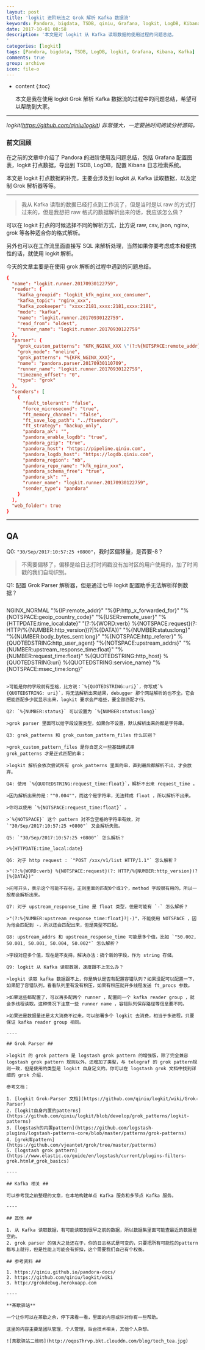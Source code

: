 ```yaml
---
layout: post
title: 'logkit 进阶玩法之 Grok 解析 Kafka 数据流'
keywords: Pandora, bigdata, TSDB, qiniu, Grafana, logkit, LogDB, Kibana, Kafka
date: 2017-10-01 08:58
description: '本文是对 logkit 从 Kafka 读取数据的使用过程的问题总结。
'
categories: [logkit]
tags: [Pandora, bigdata, TSDB, LogDB, logkit, Grafana, Kibana, Kafka]
comments: true
group: archive
icon: file-o
---
```


* content
{:toc}

    本文是我在使用 logkit Grok 解析 Kafka 数据流的过程中的问题总结，希望可以帮助到大家。

----

*logkit(https://github.com/qiniu/logkit) 非常强大，一定要抽时间阅读分析源码。*

<!--more-->

### 前文回顾 ###

在之前的文章中介绍了 Pandora 的进阶使用及问题总结，包括 Grafana 配置图表，logkit 打点数据，导出到 TSDB, LogDB，配置 Kibana 日志检索系统。

本文是 logkit 打点数据的补充，主要会涉及到 logkit 从 Kafka 读取数据，以及定制 Grok 解析器等等。

----

>我从 Kafka 读取的数据已经打点到工作流了，但是当时是以 raw 的方式打过来的，但是我想把 raw 格式的数据解析出来的话，我应该怎么做？

可以在 logkit 打点的时候选择不同的解析方式，比方说 raw, csv, json, nginx, grok 等各种适合你的格式解析。

另外也可以在工作流里面直接写 SQL 来解析处理，当然如果你要考虑成本和便携性的话，就使用 logkit 解析。

今天的文章主要是在使用 grok 解析的过程中遇到的问题总结。

```conf
{
  "name": "logkit.runner.20170930122759",
  "reader": {
    "kafka_groupid": "logkit_kfk_nginx_xxx_consumer",
    "kafka_topic": "nginx_xxx",
    "kafka_zookeeper": "xxxx:2181,xxxx:2181,xxxx:2181",
    "mode": "kafka",
    "name": "logkit.runner.20170930122759",
    "read_from": "oldest",
    "runner_name": "logkit.runner.20170930122759"
  },
  "parser": {
    "grok_custom_patterns": "KFK_NGINX_XXX \"(?:%{NOTSPACE:remote_addr}?|%{DATA})\" \"(?:%{NOTSPACE:http_x_forwarded_for}?|%{DATA})\" \"(?:%{NOTSPACE:geoip_country_code}?|%{DATA})\" \"(?:%{USER:remote_user}?|%{DATA})\" \"(?:%{HTTPDATE:time_local:date}?|%{DATA})\" \"(?:%{WORD:verb} %{NOTSPACE:request}(?: HTTP/%{NUMBER:http_version})?|%{DATA})\" \"(?:%{NUMBER:status:long}?|%{DATA})\" \"(?:%{NUMBER:body_bytes_sent:long}?|%{DATA})\" \"(?:%{NOTSPACE:http_referer}?|%{DATA})\" (?:%{QUOTEDSTRING:http_user_agent}?|%{DATA}) \"(?:%{NOTSPACE:upstream_addrs}?|%{DATA})\" \"(?:%{NUMBER:upstream_response_time:float}?|-)\" \"(?:%{NUMBER:request_time:float}?|-})\" (?:%{QUOTEDSTRING:http_host}?|%{DATA}) (?:%{QUOTEDSTRING:uri}?|%{DATA}) (?:%{QUOTEDSTRING:service_name}?|%{DATA}) \"(?:%{NOTSPACE:msec_time:long}?|%{DATA})\"",
    "grok_mode": "oneline",
    "grok_patterns": "%{KFK_NGINX_XXX}",
    "name": "pandora.parser.20170930110709",
    "runner_name": "logkit.runner.20170930122759",
    "timezone_offset": "0",
    "type": "grok"
  },
  "senders": [
    {
      "fault_tolerant": "false",
      "force_microsecond": "true",
      "ft_memory_channel": "false",
      "ft_save_log_path": "../ftsendor/",
      "ft_strategy": "backup_only",
      "pandora_ak": "",
      "pandora_enable_logdb": "true",
      "pandora_gzip": "true",
      "pandora_host": "https://pipeline.qiniu.com",
      "pandora_logdb_host": "https://logdb.qiniu.com",
      "pandora_region": "nb",
      "pandora_repo_name": "kfk_nginx_xxx",
      "pandora_schema_free": "true",
      "pandora_sk": "",
      "runner_name": "logkit.runner.20170930122759",
      "sender_type": "pandora"
    }
  ],
  "web_folder": true
}
```

----

## QA ##

Q0: `"30/Sep/2017:10:57:25 +0800"`，我时区偏移量，是否要-8？

>不需要偏移了，偏移是给日志打时间戳没有加时区的用户使用的，加了时间戳的我们自动识别。

Q1: 配置 Grok Parser 解析器，但是通过七牛 logkit 配置助手无法解析样例数据？

>```
NGINX_NORMAL "%{IP:remote_addr}" "%{IP:http_x_forwarded_for}" "%{NOTSPACE:geoip_country_code}" "%{USER:remote_user}" "%{HTTPDATE:time_local:date}" "(?:%{WORD:verb} %{NOTSPACE:request}(?: HTTP/%{NUMBER:http_version})?|%{DATA})" "%{NUMBER:status:long}" "%{NUMBER:body_bytes_sent:long}" "%{NOTSPACE:http_referer}" %{QUOTEDSTRING:http_user_agent} "%{NOTSPACE:upstream_addrs}" "%{NUMBER:upstream_response_time:float}" "%{NUMBER:request_time:float}" %{QUOTEDSTRING:http_host} %{QUOTEDSTRING:uri} %{QUOTEDSTRING:service_name} "%{NOTSPACE:msec_time:long}”
```

>可能是你的字段前有空格，比方说：`%{QUOTEDSTRING:uri}`，你写成`%{QUOTEDSTRING: uri}`，将无法解析出来结果，debugger 那个网站解析的也不全。它会把能匹配多少就显示出来，logkit 要求会严格些，要全部匹配才行。

Q2: `%{NUMBER:status}` 可以设置为 `%{NUMBER:status:long}`

>grok parser 里面可以给字段设置类型，如果你不设置，默认解析出来的都是字符串。

Q3: grok_patterns 和 grok_custom_pattern_files 什么区别？

>grok_custom_pattern_files 是你自定义一些基础模式串
grok_patterns 才是正式匹配的串；

>logkit 解析会依次尝试所有 grok_patterns 里面的串，直到最后都解析不出，才会放弃。

Q4: 使用 `%{QUOTEDSTRING:request_time:float}`，解析不出来 request_time 。

>因为解析出来的是：""0.004""，而这个是字符串，无法转成 float ，所以解析不出来。

>你可以使用 `%{NOTSPACE:request_time:float}` 。

>`%{NOTSPACE}` 这个 pattern 对不含空格的字符串有效，对 `"30/Sep/2017:10:57:25 +0800"` 又会解析失败。

Q5: `"30/Sep/2017:10:57:25 +0800"` 怎么解析？

>%{HTTPDATE:time_local:date}

Q6: 对于 http request : `"POST /xxx/v1/list HTTP/1.1"` 怎么解析？

>"(?:%{WORD:verb} %{NOTSPACE:request}(?: HTTP/%{NUMBER:http_version})?|%{DATA})"

>问号开头，表示这个可能不存在，正则里面的匹配0个或1个，method 字段很有用的，所以一般都会解析出来。

Q7: 对于 upstream_response_time 是 float 类型，但是可能有 `-` 怎么解析？

>"(?:%{NUMBER:upstream_response_time:float}?|-)"，不能使用 NOTSPACE ，因为他会匹配到 -，所以还会匹配出来，但是类型不匹配。

Q8: upstream_addrs 和 upstream_response_time 可能是多个值，比如 `"50.002, 50.001, 50.001, 50.004, 50.002"` 怎么解析？

>字段对应多个值，现在是不支持。解决办法：搞个新的字段，作为 string 存储。

Q9: logkit 从 Kafka 读取数据，速度跟不上怎么办？

>logkit 读取 kafka 数据跟不上，你是确认是否有配置容错队列？如果没配可以配置一下，如果配了容错队列，看看队列里有没有积压，如果有积压就开多线程发送 ft_procs 参数。

>如果这些都配置了，可以再多配两个 runner ，配置同一个 kafka reader group ，就会多线程读取。这种情况下注意一些 runner name ，容错队列保存路径等信息要不同。

>如果还是数据量还是太大消费不过来，可以部署多个 logkit 去消费，相当于多进程，只要保证 kafka reader group 相同。

----

## Grok Parser ##

>logkit 的 grok pattern 是 logstash grok pattern 的增强版，除了完全兼容 logstash grok pattern 规则以外，还增加了类型，与 telegraf 的 grok pattern规则一致，但是使用的类型是 logkit 自身定义的。你可以在 logstash grok 文档中找到详细的 grok 介绍.

参考文档：

1. [logkit Grok-Parser 文档](https://github.com/qiniu/logkit/wiki/Grok-Parser)
2. [logkit自身内置的patterns](https://github.com/qiniu/logkit/blob/develop/grok_patterns/logkit-patterns)
3. [logstash的内置pattern](https://github.com/logstash-plugins/logstash-patterns-core/blob/master/patterns/grok-patterns)
4. [grok库pattern](https://github.com/vjeantet/grok/tree/master/patterns)
5. [logstash grok pattern](https://www.elastic.co/guide/en/logstash/current/plugins-filters-grok.html#_grok_basics)

----

## Kafka 相关 ##

可以参考我之前整理的文章，在本地构建单点 Kafka 服务和多节点 Kafka 服务。

----

## 其他 ##

1. 从 Kafka 读取数据，有可能读取到很早之前的数据，所以数据集里面可能查最近的数据是空的。
2. grok parser 的强大之处还在于，你的日志格式是可变的，只要把所有可能性的pattern都写上就行，但是性能上可能会有折扣，这个需要我们自己有个权衡。

## 参考资料 ##

1. https://qiniu.github.io/pandora-docs/
2. https://github.com/qiniu/logkit/wiki
3. http://grokdebug.herokuapp.com

----

**茶歇驿站**

一个让你可以在茶歇之余，停下来看一看，里面的内容或许对你有一些帮助。

这里的内容主要是团队管理，个人管理，后台技术相关，其他个人杂想。

![茶歇驿站二维码](http://oqos7hrvp.bkt.clouddn.com/blog/tech_tea.jpg)
